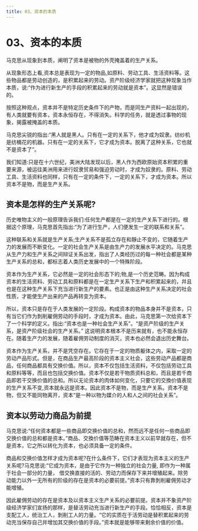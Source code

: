 ```yaml
---
title: 03、资本的本质
---
```

# 03、资本的本质

马克思从现象到本质，阐明了资本是被物的外壳掩盖着的生产关系。

从现象形态上看,资本总是表现为一定的物品,如原料、劳动工具、生活资料等。这些物品都是劳动创造的，是积累起来的劳动。资产阶级经济学家就把这种现象当作本质，说:“作为进行新生产的手段的积累起来的劳动就是资本”。这显然是错误的。

按照这种观点，资本并不是特定历史条件下的产物，而是同生产资料一起出现的，有人类就要有资本，资本永恒存在，不得消失。科学的任务，就是透过事物的现象，揭露被掩盖的本质。

马克思尖锐的指出:“黑人就是黑人。只有在一定的关系下，他才成为奴隶。纺纱机是纺桶花的机器。只有在一定的关系下，它才成为资本。脱离了这种关系，它也就不是资本了”。

我们知道:只是在十六世纪，美洲大陆发现以后，黑人作为西欧原始资本积累的重要来源，被运往美洲用来进行奴隶贸易和强迫劳动时，才成为奴隶的。原料、劳动工具、生活资料也同样，只有在一定的条件下，一定的关系下，才成为资本。所以资本不是物，而是生产关系。

## 资本是怎样的生产关系呢?
历史唯物主义的一般原理告诉我们:任何生产都是在一定的生产关系下进行的。根据这个原理，马克思首先指出:“为了进行生产，人们便发生一定的联系和关系”。

这种联系和关系就是生产关系;生产关系不是孤立存在和靜止不变的，它随着生产力的发展而不断变化。一定的社会生产关系是由生产力的发展水平决定的。马克思从生产力和生产关系之间辩证关系出发，指出了人类经历过的每一种社会都是某种生产关系的总和，都标志着人类历史发展中的一个特殊阶段。

资本作为生产关系，它必然是一定的社会形态下的;物,是一个历史范畴。因为构成资本的生活资料、劳动工具和原料都是在一定生产关系下生产和积累起来的，幷且也是在这种生产关系下充当进行新生产的要素。也正是由这种生产关系决定的社会性质，才能使生产出来的产品再转变为资本。

所以，资本只是存在于人类发展的一定阶段。构成资本的物品本身并不是资本，只有当它们作为剝削雇佣劳动的手段时，才成为资本。由此，马克思第一次给资本下了一个科学的定义。指出:“资本也是一种社会生产关系”。“是资产阶级的生产关系，是资产阶级社会的生产关系。”
这说明资本根本不是历来就有，也不能永恒存在。随着生产力的发展，随着雇佣劳动制度的消灭，资本也必然会退出历史舞台。

资本作为生产关系，并不是凭空存在。它存在于一定的物质躯体之内，采取一定的劳动产品形式。但是，在商品生产最高阶段的资本主义社会，这些劳动产品都是商品，任何商品都具有交换价值。所以，资本不仅包括生活资料，不仅包括劳动工具和原料等等，而且也包括交换价值。资本不仅是若干物质资料总和，而且是若千商品即若干交换价值的总和。所以无论资本的肉体如何变化，只要它的交換价值表现的生产关系不变,资本就永远是资本。因此资本不是物，而是生产关系。资本不是物，但又不能同物离开，资本“是一种以物为媒介的人和人之间的社会关系”。

## 资本以劳动力商品为前提

马克思说:“任何资本都是一些商品即交换价值的总和，然而远不是任何一些商品即交换价值的总和都是资本。”商品、交換价值等范畴在资本主义以前早就存在，但不是资本，它之所以转化为资本，也必须具备一定的条件。

商品和交换价值怎样才成为资本呢?在什么条件下，它们才表现为资本主义的生产关系呢?马克思说:“它成为资本，是由于它作为一种独立的社会力量, 即作为一种属于社会一部分的力量， 借交换直接的活的、劳动力而保存下来并增殖起来。除劳动能力以外一无所有的阶级的存在是资本的必要前提。”资本只有靠剝削雇佣劳动才能增殖。

因此雇佣劳动的存在是资本及以资本主义生产关系的必要前提。资本并不象资产阶级经济学家们宣扬的那样，是替活劳动充当进行新生产的手段。恰恰相反，资本是支配工人，统治工人，剝削工人的力量。“它的实质在于活劳动是替积累起来的劳动充当保存自己并增加其交换价值的手段。”资本就是能够带来剩余价值的价值。